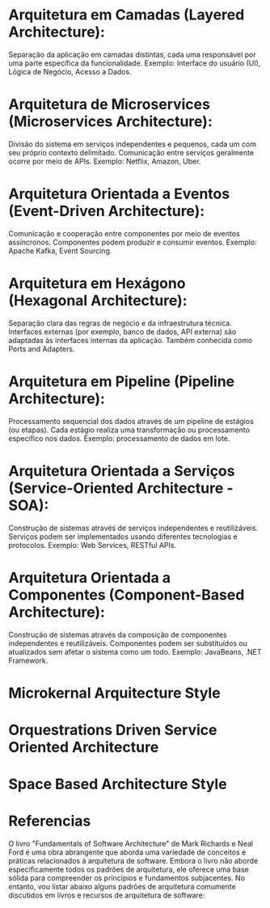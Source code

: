 # Arquitetura em Camadas (Layered Architecture):

Separação da aplicação em camadas distintas, cada uma responsável por uma parte específica da funcionalidade.
Exemplo: Interface do usuário (UI), Lógica de Negócio, Acesso a Dados.

# Arquitetura de Microservices (Microservices Architecture):

Divisão do sistema em serviços independentes e pequenos, cada um com seu próprio contexto delimitado.
Comunicação entre serviços geralmente ocorre por meio de APIs.
Exemplo: Netflix, Amazon, Uber.

# Arquitetura Orientada a Eventos (Event-Driven Architecture):

Comunicação e cooperação entre componentes por meio de eventos assíncronos.
Componentes podem produzir e consumir eventos.
Exemplo: Apache Kafka, Event Sourcing.

# Arquitetura em Hexágono (Hexagonal Architecture):

Separação clara das regras de negócio e da infraestrutura técnica.
Interfaces externas (por exemplo, banco de dados, API externa) são adaptadas às interfaces internas da aplicação.
Também conhecida como Ports and Adapters.

# Arquitetura em Pipeline (Pipeline Architecture):

Processamento sequencial dos dados através de um pipeline de estágios (ou etapas).
Cada estágio realiza uma transformação ou processamento específico nos dados.
Exemplo: processamento de dados em lote.

# Arquitetura Orientada a Serviços (Service-Oriented Architecture - SOA):

Construção de sistemas através de serviços independentes e reutilizáveis.
Serviços podem ser implementados usando diferentes tecnologias e protocolos.
Exemplo: Web Services, RESTful APIs.

# Arquitetura Orientada a Componentes (Component-Based Architecture):

Construção de sistemas através da composição de componentes independentes e reutilizáveis.
Componentes podem ser substituídos ou atualizados sem afetar o sistema como um todo.
Exemplo: JavaBeans, .NET Framework.

# Microkernal Arquitecture Style


# Orquestrations Driven Service Oriented Architecture

# Space Based Architecture Style

# 

# Referencias
O livro "Fundamentals of Software Architecture" de Mark Richards e Neal Ford é uma obra abrangente que aborda uma variedade de conceitos e práticas relacionados à arquitetura de software. Embora o livro não aborde especificamente todos os padrões de arquitetura, ele oferece uma base sólida para compreender os princípios e fundamentos subjacentes. No entanto, vou listar abaixo alguns padrões de arquitetura comumente discutidos em livros e recursos de arquitetura de software:

